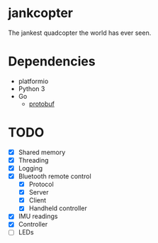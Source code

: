 # jankcopter
The jankest quadcopter the world has ever seen.

# Dependencies
- platformio
- Python 3
- Go
	- [protobuf](https://github.com/golang/protobuf)

# TODO
- [x] Shared memory
- [x] Threading
- [x] Logging
- [x] Bluetooth remote control
	- [x] Protocol
	- [x] Server
	- [x] Client
	- [x] Handheld controller
- [x] IMU readings
- [x] Controller
- [ ] LEDs
